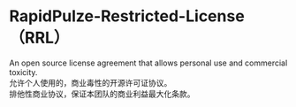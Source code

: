 # RapidPulze-Restricted-License（RRL）
An open source license agreement that allows personal use and commercial toxicity.  
允许个人使用的，商业毒性的开源许可证协议。  
排他性商业协议，保证本团队的商业利益最大化条款。

